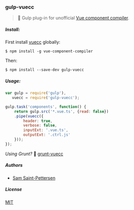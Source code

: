 ### gulp-vuecc
> :tropical_drink: Gulp plug-in for unofficial [Vue component compiler](https://github.com/stpettersens/vue-component-compiler).

<!--
[![Build Status](https://travis-ci.org/stpettersens/gulp-codo.png?branch=master)](https://travis-ci.org/stpettersens/gulp-codo)
[![npm version](https://badge.fury.io/js/gulp-codo.svg)](http://npmjs.com/package/gulp-codo)
[![Dependency Status](https://david-dm.org/stpettersens/gulp-codo.png?theme=shields.io)](https://david-dm.org/stpettersens/gulp-codo) [![Development Dependency Status](https://david-dm.org/stpettersens/gulp-codo/dev-status.png?theme=shields.io)](https://david-dm.org/stpettersens/gulp-codo#info=devDependencies)
-->

##### Install:

First install [vuecc](https://github.com/stpettersens/vue-component-compiler) globally:

	$ npm install -g vue-component-compiler

Then:

    $ npm install --save-dev gulp-vuecc

##### Usage:
```js
var gulp = require('gulp'),
   vuecc = require('gulp-vuecc');

gulp.task('components', function() {
	return gulp.src('*.vue.ts', {read: false})
	.pipe(vuecc({
		header: true,
		verbose: false,
		inputExt: '.vue.ts',
		outputExt: '.ctrl.js'
	}));
});
```

_Using Grunt?_ :boar: [grunt-vuecc](http://github.com/stpettersens/grunt-vuecc)

##### Authors

* [Sam Saint-Pettersen](https://github.com/stpettersens)

##### License

[MIT](https://opensource.org/licenses/MIT)
